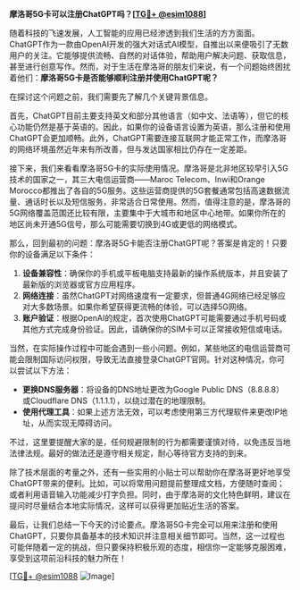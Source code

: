 **摩洛哥5G卡可以注册ChatGPT吗？[[TG💪+ @esim1088](https://t.me/s/esim1088)]**

随着科技的飞速发展，人工智能的应用已经渗透到我们生活的方方面面。ChatGPT作为一款由OpenAI开发的强大对话式AI模型，自推出以来便吸引了无数用户的关注。它能够提供流畅、自然的对话体验，帮助用户解决问题、获取信息，甚至进行创意写作。然而，对于生活在摩洛哥的朋友们来说，有一个问题始终困扰着他们：**摩洛哥5G卡是否能够顺利注册并使用ChatGPT呢？**

在探讨这个问题之前，我们需要先了解几个关键背景信息。

首先，ChatGPT目前主要支持英文和部分其他语言（如中文、法语等），但它的核心功能仍然是基于英语的。因此，如果你的设备语言设置为英语，那么注册和使用ChatGPT会更加顺畅。此外，ChatGPT需要连接互联网才能正常工作，而摩洛哥的网络环境虽然近年来有所改善，但与发达国家相比仍存在一定差距。

接下来，我们来看看摩洛哥5G卡的实际使用情况。摩洛哥是北非地区较早引入5G技术的国家之一，其三大电信运营商——Maroc Telecom、Inwi和Orange Morocco都推出了各自的5G服务。这些运营商提供的5G套餐通常包括高速数据流量、通话时长以及短信服务，非常适合日常使用。然而，值得注意的是，摩洛哥的5G网络覆盖范围还比较有限，主要集中于大城市和地区中心地带。如果你所在的地区尚未开通5G信号，那么可能需要切换到4G或更低的网络模式。

那么，回到最初的问题：摩洛哥5G卡能否注册ChatGPT呢？答案是肯定的！只要你的设备满足以下条件：

1. **设备兼容性**：确保你的手机或平板电脑支持最新的操作系统版本，并且安装了最新版的浏览器或官方应用程序。
2. **网络连接**：虽然ChatGPT对网络速度有一定要求，但普通4G网络已经足够应对大多数场景。如果你希望获得更流畅的体验，可以选择5G网络。
3. **账户验证**：根据OpenAI的规定，首次使用ChatGPT可能需要通过手机号码或其他方式完成身份验证。因此，请确保你的SIM卡可以正常接收短信或电话。

当然，在实际操作过程中可能会遇到一些小问题。例如，某些地区的电信运营商可能会限制国际访问权限，导致无法直接登录ChatGPT官网。针对这种情况，你可以尝试以下方法：

- **更换DNS服务器**：将设备的DNS地址更改为Google Public DNS（8.8.8.8）或Cloudflare DNS（1.1.1.1），以绕过潜在的地理限制。
- **使用代理工具**：如果上述方法无效，可以考虑使用第三方代理软件来更改IP地址，从而实现无障碍访问。

不过，这里要提醒大家的是，任何规避限制的行为都需要谨慎对待，以免违反当地法律法规。最好的做法还是遵守相关规定，耐心等待官方支持的到来。

除了技术层面的考量之外，还有一些实用的小贴士可以帮助你在摩洛哥更好地享受ChatGPT带来的便利。比如，可以将常用问题提前整理成文档，方便随时查阅；或者利用语音输入功能减少打字负担。同时，由于摩洛哥的文化特色鲜明，建议在提问时尽量结合本地实际情况，这样可以获得更加贴近生活的答案。

最后，让我们总结一下今天的讨论要点。摩洛哥5G卡完全可以用来注册和使用ChatGPT，只要你具备基本的技术知识并注意相关细节即可。当然，这一过程也可能伴随着一定的挑战，但只要保持积极乐观的态度，相信你一定能够克服困难，享受到这项前沿科技的魅力所在！

[[TG💪+ @esim1088](https://t.me/s/esim1088) ![Image](https://i.postimg.cc/4NQfJmqS/Snipaste-2025-05-13-00-14-12.png)]
